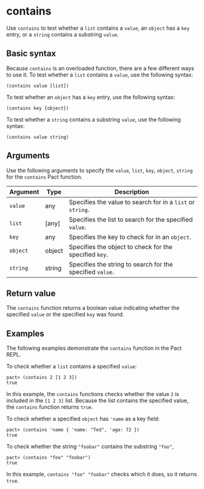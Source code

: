 # contains

Use `contains` to test whether a `list` contains a `value`, an `object` has a `key` entry, or a `string` contains a substring `value`.

## Basic syntax

Because `contains` is an overloaded function, there are a few different ways to use it.
To test whether a `list` contains a `value`, use the following syntax:

```pact
(contains value [list])
```

To test whether an `object` has a `key` entry, use the following syntax:

```pact
(contains key {object})
```

To test whether a `string` contains a substring `value`, use the following syntax:

```pact
(contains value string)
```

## Arguments

Use the following arguments to specify the `value`, `list`, `key`, `object`, `string` for the `contains` Pact function.

| Argument | Type | Description |
| --- | --- | --- |
| `value` | any | Specifies the value to search for in a `list` or `string`. |
| `list` | [any] | Specifies the list to search for the specified `value`. |
| `key` | any | Specifies the key to check for in an `object`. |
| `object` | object | Specifies the object to check for the specified `key`. |
| `string` | string | Specifies the string to search for the specified `value`. |

## Return value

The `contains` function returns a boolean value indicating whether the specified `value` or the specified `key` was found.

## Examples

The following examples demonstrate the `contains` function in the Pact REPL.

To check whether a `list` contains a specified `value`:

```pact
pact> (contains 2 [1 2 3])
true
```

In this example, the `contains` functions checks whether the value `2` is included in the `[1 2 3]` list. Because the list contains the specified value, the `contains` function returns `true`.

To check whether a specified `object` has `'name` as a key field:

```pact
pact> (contains 'name { 'name: "Ted", 'age: 72 })
true
```

To check whether the string `"foobar"` contains the substring `"foo"`, 

```pact
pact> (contains "foo" "foobar")
true
```

In this example, `contains "foo" "foobar"` checks which it does, so it returns `true`.
